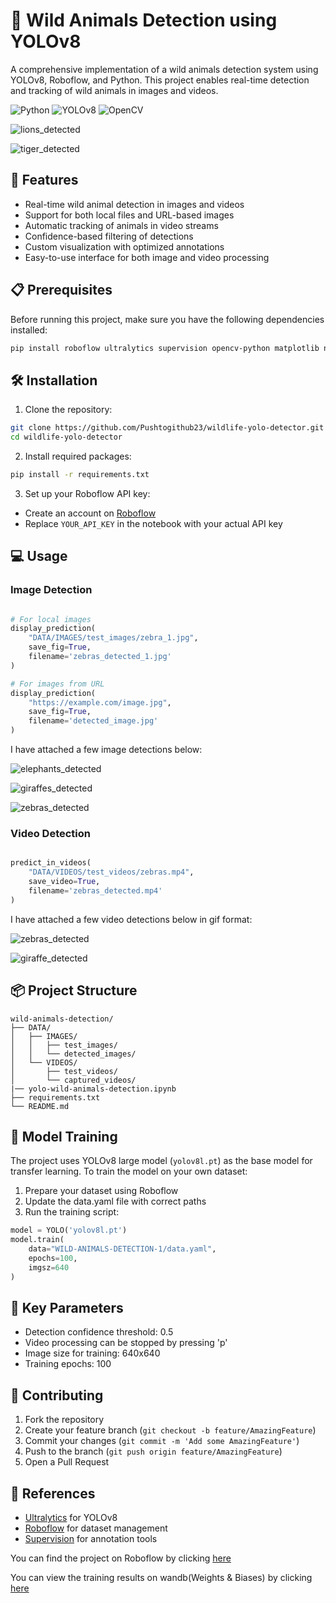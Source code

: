 # 🦁 Wild Animals Detection using YOLOv8

A comprehensive implementation of a wild animals detection system using YOLOv8, Roboflow, and Python. This project enables real-time detection and tracking of wild animals in images and videos. 

![Python](https://img.shields.io/badge/Python-3.7+-blue.svg)
![YOLOv8](https://img.shields.io/badge/YOLO-v8-brightgreen.svg)
![OpenCV](https://img.shields.io/badge/OpenCV-4.x-red.svg)

![lions_detected](https://github.com/user-attachments/assets/1fb43c97-a643-4a4c-a0ae-e61e97767bd8)

![tiger_detected](https://github.com/user-attachments/assets/ca734f18-4deb-4efa-ac65-0eb46e6e791e)



## 🚀 Features

- Real-time wild animal detection in images and videos
- Support for both local files and URL-based images
- Automatic tracking of animals in video streams
- Confidence-based filtering of detections
- Custom visualization with optimized annotations
- Easy-to-use interface for both image and video processing

## 📋 Prerequisites

Before running this project, make sure you have the following dependencies installed:

```bash
pip install roboflow ultralytics supervision opencv-python matplotlib numpy requests
```

## 🛠️ Installation

1. Clone the repository:
```bash
git clone https://github.com/Pushtogithub23/wildlife-yolo-detector.git
cd wildlife-yolo-detector
```

2. Install required packages:
```bash
pip install -r requirements.txt
```

3. Set up your Roboflow API key:
- Create an account on [Roboflow](https://roboflow.com)
- Replace `YOUR_API_KEY` in the notebook with your actual API key

## 💻 Usage

### Image Detection

```python

# For local images
display_prediction(
    "DATA/IMAGES/test_images/zebra_1.jpg",
    save_fig=True,
    filename='zebras_detected_1.jpg'
)

# For images from URL
display_prediction(
    "https://example.com/image.jpg",
    save_fig=True,
    filename='detected_image.jpg'
)
```

I have attached a few image detections below:

![elephants_detected](https://github.com/user-attachments/assets/7c715b0a-daa0-4046-bd7d-3d2d4dfdec11)

![giraffes_detected](https://github.com/user-attachments/assets/c41bdc75-5a0b-48b2-9092-689aa1c82a0b)

![zebras_detected](https://github.com/user-attachments/assets/8130cc73-b461-4cda-b2c7-ad3e1a22d26c)

### Video Detection

```python

predict_in_videos(
    "DATA/VIDEOS/test_videos/zebras.mp4",
    save_video=True,
    filename='zebras_detected.mp4'
)
```
I have attached a few video detections below in gif format:

![zebras_detected](https://github.com/user-attachments/assets/03f0d723-4d36-46b8-9d8a-d41cf616ca74)

![giraffe_detected](https://github.com/user-attachments/assets/f8bf1c33-cbf8-449d-b5fe-1d135c2cef6f)

## 📦 Project Structure

```
wild-animals-detection/
├── DATA/
│   ├── IMAGES/
│   │   ├── test_images/
│   │   └── detected_images/
│   └── VIDEOS/
│       ├── test_videos/
│       └── captured_videos/
|── yolo-wild-animals-detection.ipynb
├── requirements.txt
└── README.md
```

## 🔧 Model Training

The project uses YOLOv8 large model (`yolov8l.pt`) as the base model for transfer learning. To train the model on your own dataset:

1. Prepare your dataset using Roboflow
2. Update the data.yaml file with correct paths
3. Run the training script:

```python
model = YOLO('yolov8l.pt')
model.train(
    data="WILD-ANIMALS-DETECTION-1/data.yaml",
    epochs=100,
    imgsz=640
)
```

## 📝 Key Parameters

- Detection confidence threshold: 0.5
- Video processing can be stopped by pressing 'p'
- Image size for training: 640x640
- Training epochs: 100

## 🤝 Contributing

1. Fork the repository
2. Create your feature branch (`git checkout -b feature/AmazingFeature`)
3. Commit your changes (`git commit -m 'Add some AmazingFeature'`)
4. Push to the branch (`git push origin feature/AmazingFeature`)
5. Open a Pull Request


## 🙏 References

- [Ultralytics](https://github.com/ultralytics/ultralytics) for YOLOv8
- [Roboflow](https://roboflow.com) for dataset management
- [Supervision](https://github.com/roboflow/supervision) for annotation tools

You can find the project on Roboflow by clicking [here](https://universe.roboflow.com/puspendu-ai-vision-workspace/wild-animals-detection-fspct)

You can view the training results on wandb(Weights & Biases) by clicking [here](https://wandb.ai/ranapuspendu24-iit-madras-foundation/Ultralytics/runs/o2ze0pai/workspace?nw=nwuserranapuspendu24)
